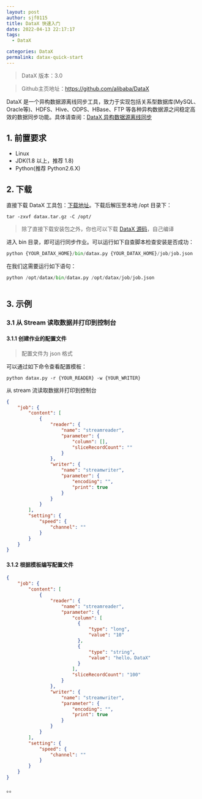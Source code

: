 ```yaml
---
layout: post
author: sjf0115
title: DataX 快速入门
date: 2022-04-13 22:17:17
tags:
  - DataX

categories: DataX
permalink: datax-quick-start
---
```


> DataX 版本：3.0

> Github主页地址：https://github.com/alibaba/DataX

DataX 是一个异构数据源离线同步工具，致力于实现包括关系型数据库(MySQL、Oracle等)、HDFS、Hive、ODPS、HBase、FTP 等各种异构数据源之间稳定高效的数据同步功能。具体请查阅：[DataX 异构数据源离线同步](https://mp.weixin.qq.com/s/gWX0X5aCM5TG8ni7LwXXIQ)

## 1. 前置要求

- Linux
- JDK(1.8 以上，推荐 1.8)
- Python(推荐 Python2.6.X)

## 2. 下载

直接下载 DataX 工具包：[下载地址](http://datax-opensource.oss-cn-hangzhou.aliyuncs.com/datax.tar.gz)。下载后解压至本地 /opt 目录下：
```
tar -zxvf datax.tar.gz -C /opt/
```
> 除了直接下载安装包之外，你也可以下载 [DataX 源码](https://github.com/alibaba/DataX)，自己编译

进入 bin 目录，即可运行同步作业。可以运行如下自查脚本检查安装是否成功：
```python
python {YOUR_DATAX_HOME}/bin/datax.py {YOUR_DATAX_HOME}/job/job.json
```
在我们这需要运行如下语句：
```python
python /opt/datax/bin/datax.py /opt/datax/job/job.json
```
![]()

## 3. 示例

### 3.1 从 Stream 读取数据并打印到控制台

#### 3.1.1 创建作业的配置文件

> 配置文件为 json 格式

可以通过如下命令查看配置模板：
```
python datax.py -r {YOUR_READER} -w {YOUR_WRITER}
```
从 stream 流读取数据并打印到控制台

```json
{
    "job": {
        "content": [
            {
                "reader": {
                    "name": "streamreader",
                    "parameter": {
                        "column": [],
                        "sliceRecordCount": ""
                    }
                },
                "writer": {
                    "name": "streamwriter",
                    "parameter": {
                        "encoding": "",
                        "print": true
                    }
                }
            }
        ],
        "setting": {
            "speed": {
                "channel": ""
            }
        }
    }
}
```

#### 3.1.2 根据模板编写配置文件

```json
{
    "job": {
        "content": [
            {
                "reader": {
                    "name": "streamreader",
                    "parameter": {
                        "column": [
                          {
                              "type": "long",
                              "value": "10"
                          },
                          {
                              "type": "string",
                              "value": "hello，DataX"
                          }
                        ],
                        "sliceRecordCount": "100"
                    }
                },
                "writer": {
                    "name": "streamwriter",
                    "parameter": {
                        "encoding": "",
                        "print": true
                    }
                }
            }
        ],
        "setting": {
            "speed": {
                "channel": ""
            }
        }
    }
}
```


。。
